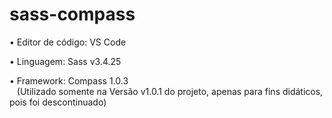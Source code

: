 # sass-compass



• Editor de código: VS Code

• Linguagem: Sass v3.4.25

• Framework: Compass 1.0.3<br>
&nbsp;&nbsp;  (Utilizado somente na Versão v1.0.1 do projeto, apenas para fins didáticos, pois foi descontinuado)

